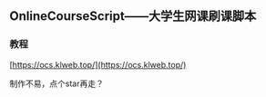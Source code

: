 ## OnlineCourseScript——大学生网课刷课脚本

### 教程
[https://ocs.klweb.top/](https://ocs.klweb.top/)

制作不易，点个star再走？


